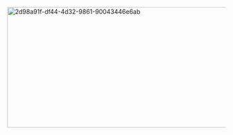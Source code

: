 
<img width="564" height="280" alt="2d98a91f-df44-4d32-9861-90043446e6ab" src="https://github.com/user-attachments/assets/376dc193-096e-4046-86ab-92787bc48521" />
